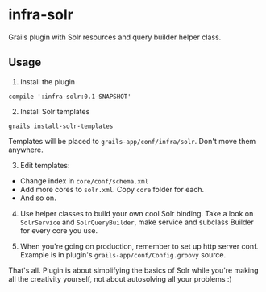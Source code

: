 infra-solr
==========

Grails plugin with Solr resources and query builder helper class.

Usage
-----------

1. Install the plugin

`compile ':infra-solr:0.1-SNAPSHOT'`

2. Install Solr templates 

`grails install-solr-templates`

Templates will be placed to `grails-app/conf/infra/solr`. Don't move them anywhere.

3. Edit templates:
- Change index in `core/conf/schema.xml`
- Add more cores to `solr.xml`. Copy `core` folder for each.
- And so on.

4. Use helper classes to build your own cool Solr binding. Take a look on `SolrService` and `SolrQueryBuilder`,
make service and subclass Builder for every core you use.

5. When you're going on production, remember to set up http server conf. Example is in plugin's `grails-app/conf/Config.groovy` source.

That's all. Plugin is about simplifying the basics of Solr while you're making all the creativity yourself, not about autosolving all your problems :)
